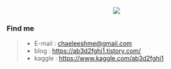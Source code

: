 <p align='center'>
    <img src="https://capsule-render.vercel.app/api?type=venom&section=header&text=一切唯心造&color=0:492E87,50:37B5B6,100:F2F597&animation=fadeIn&height=200"/>
</p>

### Find me
>* E-mail : chaeleeshme@gmail.com
>* blog : https://ab3d2fghi1.tistory.com/
>* kaggle : https://www.kaggle.com/ab3d2fghi1
